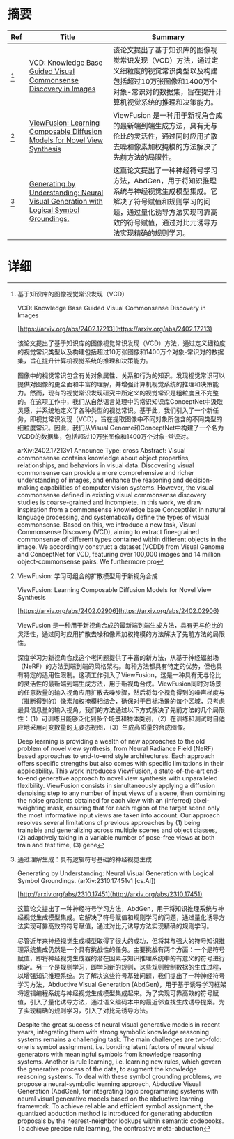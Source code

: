 # 摘要

| Ref | Title | Summary |
| --- | --- | --- |
| [^1] | [VCD: Knowledge Base Guided Visual Commonsense Discovery in Images](https://arxiv.org/abs/2402.17213) | 该论文提出了基于知识库的图像视觉常识发现（VCD）方法，通过定义细粒度的视觉常识类型以及构建包括超过10万张图像和1400万个对象-常识对的数据集，旨在提升计算机视觉系统的推理和决策能力。 |
| [^2] | [ViewFusion: Learning Composable Diffusion Models for Novel View Synthesis](https://arxiv.org/abs/2402.02906) | ViewFusion 是一种用于新视角合成的最新端到端生成方法，具有无与伦比的灵活性，通过同时应用扩散去噪和像素加权掩模的方法解决了先前方法的局限性。 |
| [^3] | [Generating by Understanding: Neural Visual Generation with Logical Symbol Groundings.](http://arxiv.org/abs/2310.17451) | 这篇论文提出了一种神经符号学习方法，AbdGen，用于将知识推理系统与神经视觉生成模型集成。它解决了符号赋值和规则学习的问题，通过量化诱导方法实现可靠高效的符号赋值，通过对比元诱导方法实现精确的规则学习。 |

# 详细

[^1]: 基于知识库的图像视觉常识发现（VCD）

    VCD: Knowledge Base Guided Visual Commonsense Discovery in Images

    [https://arxiv.org/abs/2402.17213](https://arxiv.org/abs/2402.17213)

    该论文提出了基于知识库的图像视觉常识发现（VCD）方法，通过定义细粒度的视觉常识类型以及构建包括超过10万张图像和1400万个对象-常识对的数据集，旨在提升计算机视觉系统的推理和决策能力。

    

    图像中的视觉常识包含有关对象属性、关系和行为的知识。发现视觉常识可以提供对图像的更全面和丰富的理解，并增强计算机视觉系统的推理和决策能力。然而，现有的视觉常识发现研究中所定义的视觉常识是粗粒度且不完整的。在这项工作中，我们从自然语言处理中的常识知识库ConceptNet中汲取灵感，并系统地定义了各种类型的视觉常识。基于此，我们引入了一个新任务，即视觉常识发现（VCD），旨在提取图像中不同对象所包含的不同类型的细粒度常识。因此，我们从Visual Genome和ConceptNet中构建了一个名为VCDD的数据集，包括超过10万张图像和1400万个对象-常识对。

    arXiv:2402.17213v1 Announce Type: cross  Abstract: Visual commonsense contains knowledge about object properties, relationships, and behaviors in visual data. Discovering visual commonsense can provide a more comprehensive and richer understanding of images, and enhance the reasoning and decision-making capabilities of computer vision systems. However, the visual commonsense defined in existing visual commonsense discovery studies is coarse-grained and incomplete. In this work, we draw inspiration from a commonsense knowledge base ConceptNet in natural language processing, and systematically define the types of visual commonsense. Based on this, we introduce a new task, Visual Commonsense Discovery (VCD), aiming to extract fine-grained commonsense of different types contained within different objects in the image. We accordingly construct a dataset (VCDD) from Visual Genome and ConceptNet for VCD, featuring over 100,000 images and 14 million object-commonsense pairs. We furthermore pro
    
[^2]: ViewFusion: 学习可组合的扩散模型用于新视角合成

    ViewFusion: Learning Composable Diffusion Models for Novel View Synthesis

    [https://arxiv.org/abs/2402.02906](https://arxiv.org/abs/2402.02906)

    ViewFusion 是一种用于新视角合成的最新端到端生成方法，具有无与伦比的灵活性，通过同时应用扩散去噪和像素加权掩模的方法解决了先前方法的局限性。

    

    深度学习为新视角合成这个老问题提供了丰富的新方法，从基于神经辐射场（NeRF）的方法到端到端的风格架构。每种方法都具有特定的优势，但也具有特定的适用性限制。这项工作引入了ViewFusion，这是一种具有无与伦比的灵活性的最新端到端生成方法，用于新视角合成。ViewFusion同时对场景的任意数量的输入视角应用扩散去噪步骤，然后将每个视角得到的噪声梯度与（推断得到的）像素加权掩模相结合，确保对于目标场景的每个区域，只考虑最具信息量的输入视角。我们的方法通过以下方式解决了先前方法的几个局限性：（1）可训练且能够泛化到多个场景和物体类别，（2）在训练和测试时自适应地采用可变数量的无姿态视图，（3）生成高质量的合成图像。

    Deep learning is providing a wealth of new approaches to the old problem of novel view synthesis, from Neural Radiance Field (NeRF) based approaches to end-to-end style architectures. Each approach offers specific strengths but also comes with specific limitations in their applicability. This work introduces ViewFusion, a state-of-the-art end-to-end generative approach to novel view synthesis with unparalleled flexibility. ViewFusion consists in simultaneously applying a diffusion denoising step to any number of input views of a scene, then combining the noise gradients obtained for each view with an (inferred) pixel-weighting mask, ensuring that for each region of the target scene only the most informative input views are taken into account. Our approach resolves several limitations of previous approaches by (1) being trainable and generalizing across multiple scenes and object classes, (2) adaptively taking in a variable number of pose-free views at both train and test time, (3) gene
    
[^3]: 通过理解生成：具有逻辑符号基础的神经视觉生成

    Generating by Understanding: Neural Visual Generation with Logical Symbol Groundings. (arXiv:2310.17451v1 [cs.AI])

    [http://arxiv.org/abs/2310.17451](http://arxiv.org/abs/2310.17451)

    这篇论文提出了一种神经符号学习方法，AbdGen，用于将知识推理系统与神经视觉生成模型集成。它解决了符号赋值和规则学习的问题，通过量化诱导方法实现可靠高效的符号赋值，通过对比元诱导方法实现精确的规则学习。

    

    尽管近年来神经视觉生成模型取得了很大的成功，但将其与强大的符号知识推理系统集成仍然是一个具有挑战性的任务。主要挑战有两个方面：一个是符号赋值，即将神经视觉生成器的潜在因素与知识推理系统中的有意义的符号进行绑定。另一个是规则学习，即学习新的规则，这些规则控制数据的生成过程，以增强知识推理系统。为了解决这些符号基础问题，我们提出了一种神经符号学习方法，Abductive Visual Generation (AbdGen)，用于基于诱导学习框架将逻辑编程系统与神经视觉生成模型集成起来。为了实现可靠高效的符号赋值，引入了量化诱导方法，通过语义编码本中的最近邻查找生成诱导提案。为了实现精确的规则学习，引入了对比元诱导方法。

    Despite the great success of neural visual generative models in recent years, integrating them with strong symbolic knowledge reasoning systems remains a challenging task. The main challenges are two-fold: one is symbol assignment, i.e. bonding latent factors of neural visual generators with meaningful symbols from knowledge reasoning systems. Another is rule learning, i.e. learning new rules, which govern the generative process of the data, to augment the knowledge reasoning systems. To deal with these symbol grounding problems, we propose a neural-symbolic learning approach, Abductive Visual Generation (AbdGen), for integrating logic programming systems with neural visual generative models based on the abductive learning framework. To achieve reliable and efficient symbol assignment, the quantized abduction method is introduced for generating abduction proposals by the nearest-neighbor lookups within semantic codebooks. To achieve precise rule learning, the contrastive meta-abduction
    

